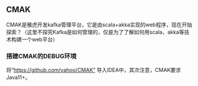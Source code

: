 ## CMAK

CMAK是雅虎开发kafka管理平台，它是由scala+akka实现的web程序，现在开始探索？（这里不探究Kafka是如何管理的，仅是为了了解如何用scala、akka等技术构建一个web平台）


### 搭建CMAK的DEBUG环境
将“https://github.com/yahoo/CMAK” 导入IDEA中，其次注意，CMAK要求Java11+。